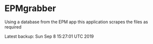 # EPMgrabber
Using a database from the EPM app this application scrapes the files as required


Latest backup: Sun Sep 8 15:27:01 UTC 2019
